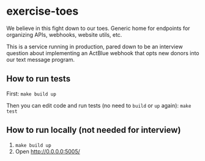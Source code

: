 # exercise-toes
We believe in this fight down to our toes. Generic home for endpoints for organizing APIs, webhooks, website utils, etc.

This is a service running in production, pared down to be an interview
question about implementing an ActBlue webhook that opts new donors into
our text message program.

## How to run tests
First:
`make build up`

Then you can edit code and run tests (no need to `build` or `up` again):
`make test`

## How to run locally (not needed for interview)
1. `make build up`
2. Open http://0.0.0.0:5005/
